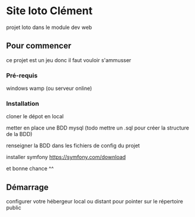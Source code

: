 # Site loto Clément

projet loto dans le module dev web

## Pour commencer

ce projet est un jeu donc il faut vouloir s'ammusser

### Pré-requis

windows
wamp (ou serveur online)

### Installation

cloner le dépot en local

metter en place une BDD mysql (todo mettre un .sql pour créer la structure de la BDD)

renseigner la BDD dans les fichiers de config du projet

installer symfony https://symfony.com/download

et bonne chance ^^



## Démarrage

configurer votre hébergeur local ou distant pour pointer sur le répertoire public

